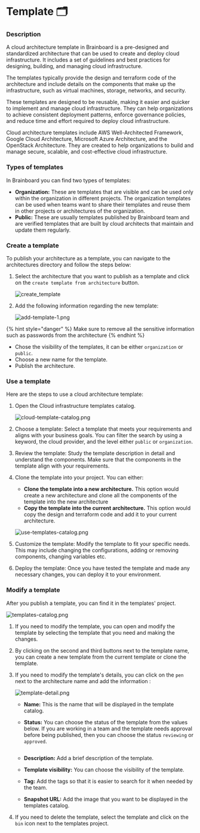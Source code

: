 # Template 🗂️

### Description

A cloud architecture template in Brainboard is a pre-designed and standardized architecture that can be used to create and deploy cloud infrastructure. It includes a set of guidelines and best practices for designing, building, and managing cloud infrastructure.

The templates typically provide the design and terraform code of the architecture and include details on the components that make up the infrastructure, such as virtual machines, storage, networks, and security.

These templates are designed to be reusable, making it easier and quicker to implement and manage cloud infrastructure. They can help organizations to achieve consistent deployment patterns, enforce governance policies, and reduce time and effort required to deploy cloud infrastructure.

Cloud architecture templates include AWS Well-Architected Framework, Google Cloud Architecture, Microsoft Azure Architecture, and the OpenStack Architecture. They are created to help organizations to build and manage secure, scalable, and cost-effective cloud infrastructure.

### Types of templates

In Brainboard you can find two types of templates:

* **Organization:** These are templates that are visible and can be used only within the organization in different projects. The organization templates can be used when teams want to share their templates and reuse them in other projects or architectures of the organization.
* **Public:** These are usually templates published by Brainboard team and are verified templates that are built by cloud architects that maintain and update them regularly.

### Create a template

To publish your architecture as a template, you can navigate to the architectures directory and follow the steps below:

1.  Select the architecture that you want to publish as a template and click on the `create template from architecture` button.

    ![create\_template](../.gitbook/assets/create-template-architecture.png)
2.  Add the following information regarding the new template:

    ![add-template-1.png](../.gitbook/assets/add-template-1.png)

{% hint style="danger" %}
Make sure to remove all the sensitive information such as passwords from the architecture&#x20;
{% endhint %}

* Chose the visibility of the templates, it can be either `organization` or `public`.
* Choose a new name for the template.
* Publish the architecture.

### Use a template

Here are the steps to use a cloud architecture template:

1.  Open the Cloud infrastructure templates catalog.

    ![cloud-template-catalog.png](../.gitbook/assets/cloud-template-catalog.png)
2. Choose a template: Select a template that meets your requirements and aligns with your business goals. You can filter the search by using a keyword, the cloud provider, and the level either `public` or `organization`.
3. Review the template: Study the template description in detail and understand the components. Make sure that the components in the template align with your requirements.
4.  Clone the template into your project. You can either:

    * **Clone the template into a new architecture.** This option would create a new architecture and clone all the components of the template into the new architecture
    * **Copy the template into the current architecture.** This option would copy the design and terraform code and add it to your current architecture.

    ![use-templates-catalog.png](../.gitbook/assets/use-templates-catalog.png)
5. Customize the template: Modify the template to fit your specific needs. This may include changing the configurations, adding or removing components, changing variables etc.
6. Deploy the template: Once you have tested the template and made any necessary changes, you can deploy it to your environment.

### Modify a template

After you publish a template, you can find it in the templates' project.

![templates-catalog.png](../.gitbook/assets/template-catalog.png)

1. If you need to modify the template, you can open and modify the template by selecting the template that you need and making the changes.
2. By clicking on the second and third buttons next to the template name, you can create a new template from the current template or clone the template.
3.  If you need to modify the template's details, you can click on the `pen` next to the architecture name and add the information :

    ![template-detail.png](../.gitbook/assets/template-detail.png)

    * **Name:** This is the name that will be displayed in the template catalog.
    *   **Status:** You can choose the status of the template from the values below. If you are working in a team and the template needs approval before being published, then you can choose the status `reviewing` or `approved`.&#x20;

        <figure><img src="../.gitbook/assets/template-status.png" alt=""><figcaption></figcaption></figure>
    * **Description:** Add a brief description of the template.
    * **Template visibility:** You can choose the visibility of the template.
    * **Tag:** Add the tags so that it is easier to search for it when needed by the team.
    * **Snapshot URL:** Add the image that you want to be displayed in the templates catalog.
4. If you need to delete the template, select the template and click on the `bin` icon next to the templates project.
